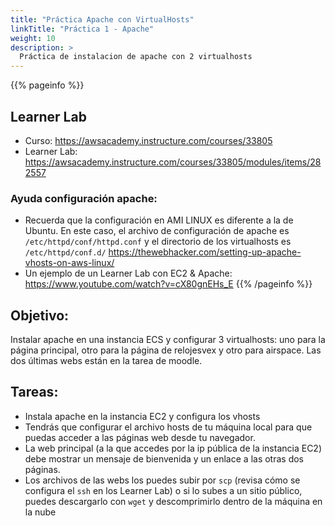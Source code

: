 ```yaml
---
title: "Práctica Apache con VirtualHosts"
linkTitle: "Práctica 1 - Apache"
weight: 10
description: >
  Práctica de instalacion de apache con 2 virtualhosts
---
```


{{% pageinfo %}}
## Learner Lab
* Curso: https://awsacademy.instructure.com/courses/33805
* Learner Lab: https://awsacademy.instructure.com/courses/33805/modules/items/282557

### Ayuda configuración apache:
* Recuerda que la configuración en AMI LINUX es diferente a la de Ubuntu. En este caso, el archivo de configuración de apache es `/etc/httpd/conf/httpd.conf` y el directorio de los virtualhosts es `/etc/httpd/conf.d/` https://thewebhacker.com/setting-up-apache-vhosts-on-aws-linux/
* Un ejemplo de un Learner Lab con EC2 & Apache: https://www.youtube.com/watch?v=cX80gnEHs_E
{{% /pageinfo %}}

## Objetivo:
Instalar apache en una instancia ECS y configurar 3 virtualhosts: uno para la página principal, otro para la página de relojesvex y otro para airspace. Las dos últimas webs están en la tarea de moodle. 

## Tareas:
* Instala apache en la instancia EC2 y configura los vhosts
* Tendrás que configurar el archivo hosts de tu máquina local para que puedas acceder a las páginas web desde tu navegador.
* La web principal (a la que accedes por la ip pública de la instancia EC2) debe mostrar un mensaje de bienvenida y un enlace a las otras dos páginas.
* Los archivos de las webs los puedes subir por `scp` (revisa cómo se configura el `ssh` en los Learner Lab) o si lo subes a un sitio público, puedes descargarlo con `wget` y descomprimirlo dentro de la máquina en la nube






